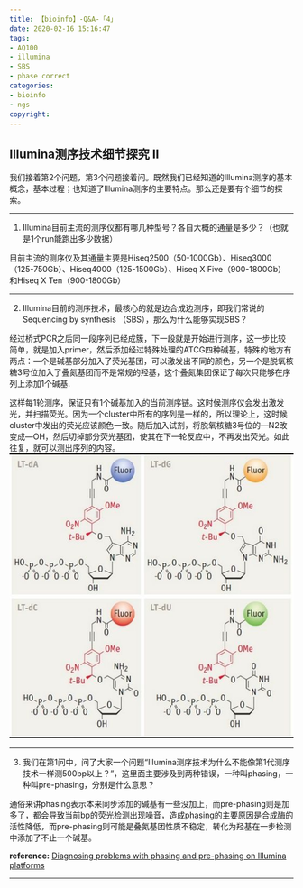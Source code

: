 ```yaml
---
title: 【bioinfo】-Q&A-「4」
date: 2020-02-16 15:16:47
tags:
- AQ100
- illumina
- SBS
- phase correct
categories:
- bioinfo
- ngs
copyright:
---
```

## Illumina测序技术细节探究 II
我们接着第2个问题，第3个问题接着问。既然我们已经知道的Illumina测序的基本概念，基本过程；也知道了Illumina测序的主要特点。那么还是要有个细节的探索。

---
1. Illumina目前主流的测序仪都有哪几种型号？各自大概的通量是多少？（也就是1个run能跑出多少数据）

目前主流的测序仪及其通量主要是Hiseq2500（50-1000Gb）、Hiseq3000（125-750Gb）、Hiseq4000（125-1500Gb）、Hiseq X Five（900-1800Gb）和Hiseq X Ten（900-1800Gb）

---

2. Illumina目前的测序技术，最核心的就是边合成边测序，即我们常说的 Sequencing by synthesis （SBS），那么为什么能够实现SBS？

经过桥式PCR之后同一段序列已经成簇，下一段就是开始进行测序，这一步比较简单，就是加入primer，然后添加经过特殊处理的ATCG四种碱基，特殊的地方有两点：一个是碱基部分加入了荧光基团，可以激发出不同的颜色，另一个是脱氧核糖3号位加入了叠氮基团而不是常规的羟基，这个叠氮集团保证了每次只能够在序列上添加1个碱基.

这样每1轮测序，保证只有1个碱基加入的当前测序链。这时候测序仪会发出激发光，并扫描荧光。因为一个cluster中所有的序列是一样的，所以理论上，这时候cluster中发出的荧光应该颜色一致。随后加入试剂，将脱氧核糖3号位的—N2改变成—OH，然后切掉部分荧光基团，使其在下一轮反应中，不再发出荧光。如此往复，就可以测出序列的内容。
![](【bioinfo】-Q-A-「4」/du.jpg)

---

3. 我们在第1问中，问了大家一个问题“Illumina测序技术为什么不能像第1代测序技术一样测500bp以上？”，这里面主要涉及到两种错误，一种叫phasing，一种叫pre-phasing，分别是什么意思？

通俗来讲phasing表示本来同步添加的碱基有一些没加上，而pre-phasing则是加多了，都会导致当前bp的荧光检测出现噪音，造成phasing的主要原因是合成酶的活性降低，而pre-phasing则可能是叠氮基团性质不稳定，转化为羟基在一步检测中添加了不止一个碱基。

**reference:** [Diagnosing problems with phasing and pre-phasing on Illumina platforms](http://lab.loman.net/high-throughput%20sequencing/2013/11/21/diagnosing-problems-with-phasing-and-pre-phasing-on-illumina-platforms/)

---
